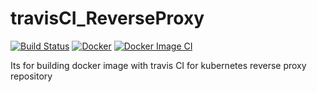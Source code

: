 # travisCI_ReverseProxy

[![Build Status](https://travis-ci.com/buluma/travisCI_ReverseProxy.svg?branch=main)](https://travis-ci.com/buluma/travisCI_ReverseProxy) [![Docker](https://github.com/buluma/travisCI_ReverseProxy/actions/workflows/docker-publish.yml/badge.svg)](https://github.com/buluma/travisCI_ReverseProxy/actions/workflows/docker-publish.yml) [![Docker Image CI](https://github.com/buluma/travisCI_ReverseProxy/actions/workflows/docker-image.yml/badge.svg)](https://github.com/buluma/travisCI_ReverseProxy/actions/workflows/docker-image.yml)

Its for building docker image with travis CI for kubernetes reverse proxy repository
